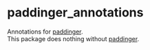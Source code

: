 # paddinger_annotations

Annotations for [paddinger].  
This package does nothing without [paddinger].

[paddinger]: https://pub.dartlang.org/packages/paddinger